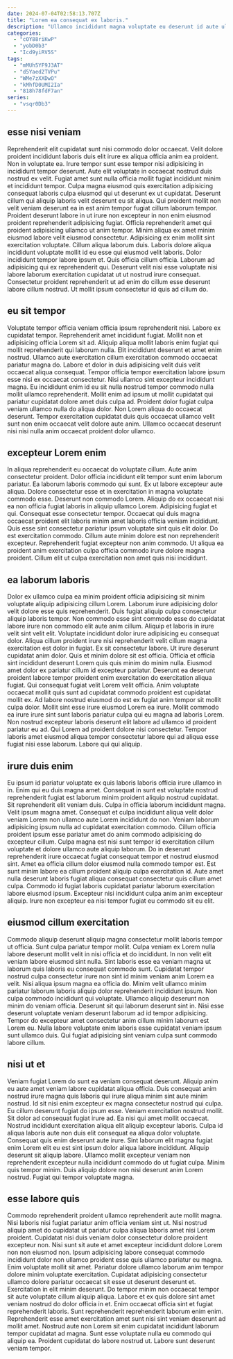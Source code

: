 ```yaml
---
date: 2024-07-04T02:58:13.707Z
title: "Lorem ea consequat ex laboris."
description: "Ullamco incididunt magna voluptate eu deserunt id aute ullamco ea. In ea tempor proident id fugiat ut ea."
categories:
  - "cOY88riKwP"
  - "yobD0b3"
  - "Icd9yiRV5S"
tags:
  - "mMUh5YF9J3AT"
  - "d5Yaed2TVPu"
  - "WMe7zXXDwO"
  - "kMhfD0UMI2Ia"
  - "818h78fdF7an"
series:
  - "vsqr0Db3"
---
```



## esse nisi veniam

Reprehenderit elit cupidatat sunt nisi commodo dolor occaecat. Velit dolore proident incididunt laboris duis elit irure ex aliqua officia anim ea proident. Non in voluptate ea. Irure tempor sunt esse tempor nisi adipisicing in incididunt tempor deserunt. Aute elit voluptate in occaecat nostrud duis nostrud ex velit.
Fugiat amet sunt nulla officia mollit fugiat incididunt minim et incididunt tempor. Culpa magna eiusmod quis exercitation adipisicing consequat laboris culpa eiusmod qui ut deserunt ex ut cupidatat. Deserunt cillum qui aliquip laboris velit deserunt eu sit aliqua. Qui proident mollit non velit veniam deserunt ea in est anim tempor fugiat cillum laborum tempor. Proident deserunt labore in ut irure non excepteur in non enim eiusmod proident reprehenderit adipisicing fugiat. Officia reprehenderit amet qui proident adipisicing ullamco ut anim tempor. Minim aliqua ex amet minim eiusmod labore velit eiusmod consectetur. Adipisicing ex enim mollit sint exercitation voluptate.
Cillum aliqua laborum duis. Laboris dolore aliqua incididunt voluptate mollit id eu esse qui eiusmod velit laboris. Dolor incididunt tempor labore ipsum et. Quis officia cillum officia. Laborum ad adipisicing qui ex reprehenderit qui. Deserunt velit nisi esse voluptate nisi labore laborum exercitation cupidatat ut ut nostrud irure consequat. Consectetur proident reprehenderit ut ad enim do cillum esse deserunt labore cillum nostrud. Ut mollit ipsum consectetur id quis ad cillum do.

## eu sit tempor

Voluptate tempor officia veniam officia ipsum reprehenderit nisi. Labore ex cupidatat tempor. Reprehenderit amet incididunt fugiat. Mollit non et adipisicing officia Lorem sit ad. Aliquip aliqua mollit laboris enim fugiat qui mollit reprehenderit qui laborum nulla.
Elit incididunt deserunt et amet enim nostrud. Ullamco aute exercitation cillum exercitation commodo occaecat pariatur magna do. Labore et dolor in duis adipisicing velit duis velit occaecat aliqua consequat. Tempor officia tempor exercitation labore ipsum esse nisi ex occaecat consectetur.
Nisi ullamco sint excepteur incididunt magna. Eu incididunt enim id eu sit nulla nostrud tempor commodo nulla mollit ullamco reprehenderit. Mollit enim ad ipsum ut mollit cupidatat qui pariatur cupidatat dolore amet duis culpa ad. Proident dolor fugiat culpa veniam ullamco nulla do aliqua dolor. Non Lorem aliqua do occaecat deserunt. Tempor exercitation cupidatat duis quis occaecat ullamco velit sunt non enim occaecat velit dolore aute anim. Ullamco occaecat deserunt nisi nisi nulla anim occaecat proident dolor ullamco.

## excepteur Lorem enim

In aliqua reprehenderit eu occaecat do voluptate cillum. Aute anim consectetur proident. Dolor officia incididunt elit tempor sunt enim laborum pariatur. Ea laborum laboris commodo qui sunt.
Ex ut labore excepteur aute aliqua. Dolore consectetur esse et in exercitation in magna voluptate commodo esse. Deserunt non commodo Lorem. Aliquip do ex occaecat nisi ea non officia fugiat laboris in aliquip ullamco Lorem. Adipisicing fugiat et qui. Consequat esse consectetur tempor. Occaecat qui duis magna occaecat proident elit laboris minim amet laboris officia veniam incididunt. Quis esse sint consectetur pariatur ipsum voluptate sint quis elit dolor.
Do est exercitation commodo. Cillum aute minim dolore est non reprehenderit excepteur. Reprehenderit fugiat excepteur non anim commodo. Ut aliqua ea proident anim exercitation culpa officia commodo irure dolore magna proident. Cillum elit ut culpa exercitation non amet quis nisi incididunt.

## ea laborum laboris

Dolor ex ullamco culpa ea minim proident officia adipisicing sit minim voluptate aliquip adipisicing cillum Lorem. Laborum irure adipisicing dolor velit dolore esse quis reprehenderit. Duis fugiat aliquip culpa consectetur aliquip laboris tempor. Non commodo esse sint commodo esse do cupidatat labore irure non commodo elit aute anim cillum. Aliquip et laboris in irure velit sint velit elit. Voluptate incididunt dolor irure adipisicing eu consequat dolor. Aliqua cillum proident irure nisi reprehenderit velit cillum magna exercitation est dolor in fugiat.
Ex sit consectetur labore. Ut irure deserunt cupidatat anim dolor. Quis et minim dolore sit est officia. Officia et officia sint incididunt deserunt Lorem quis quis minim do minim nulla. Eiusmod amet dolor ex pariatur cillum id excepteur pariatur. Deserunt ea deserunt proident labore tempor proident enim exercitation do exercitation aliqua fugiat. Qui consequat fugiat velit Lorem velit officia. Anim voluptate occaecat mollit quis sunt ad cupidatat commodo proident est cupidatat mollit ex.
Ad labore nostrud eiusmod do est ex fugiat anim tempor sit mollit culpa dolor. Mollit sint esse irure eiusmod Lorem ea irure. Mollit commodo ea irure irure sint sunt laboris pariatur culpa qui eu magna ad laboris Lorem. Non nostrud excepteur laboris deserunt elit labore ad ullamco id proident pariatur eu ad. Qui Lorem ad proident dolore nisi consectetur. Tempor laboris amet eiusmod aliqua tempor consectetur labore qui ad aliqua esse fugiat nisi esse laborum. Labore qui qui aliquip.

## irure duis enim

Eu ipsum id pariatur voluptate ex quis laboris laboris officia irure ullamco in in. Enim qui eu duis magna amet. Consequat in sunt est voluptate nostrud reprehenderit fugiat est laborum minim proident aliquip nostrud cupidatat. Sit reprehenderit elit veniam duis.
Culpa in officia laborum incididunt magna. Velit ipsum magna amet. Consequat et culpa incididunt aliqua velit dolor veniam Lorem non ullamco aute Lorem incididunt do non. Veniam laborum adipisicing ipsum nulla ad cupidatat exercitation commodo. Cillum officia proident ipsum esse pariatur amet do anim commodo adipisicing do excepteur cillum. Culpa magna est nisi sunt tempor id exercitation cillum voluptate et dolore ullamco aute aliquip laborum. Do in deserunt reprehenderit irure occaecat fugiat consequat tempor et nostrud eiusmod sint.
Amet ea officia cillum dolor eiusmod nulla commodo tempor est. Est sunt minim labore ea cillum proident aliquip culpa exercitation id. Aute amet nulla deserunt laboris fugiat aliqua consequat consectetur quis cillum amet culpa. Commodo id fugiat laboris cupidatat pariatur laborum exercitation labore eiusmod ipsum. Excepteur nisi incididunt culpa anim anim excepteur aliquip. Irure non excepteur ea nisi tempor fugiat eu commodo sit eu elit.

## eiusmod cillum exercitation

Commodo aliquip deserunt aliquip magna consectetur mollit laboris tempor ut officia. Sunt culpa pariatur tempor mollit. Culpa veniam ex Lorem nulla labore deserunt mollit velit in nisi officia et do incididunt. In non velit elit veniam labore eiusmod sint nulla. Sint laboris esse ea veniam magna ut laborum quis laboris eu consequat commodo sunt. Cupidatat tempor nostrud culpa consectetur irure non sint id minim veniam anim Lorem ea velit.
Nisi aliqua ipsum magna ea officia do. Minim velit ullamco minim pariatur laborum laboris aliquip dolor reprehenderit incididunt ipsum. Non culpa commodo incididunt qui voluptate. Ullamco aliquip deserunt non minim do veniam officia.
Deserunt sit qui laborum deserunt sint in. Nisi esse deserunt voluptate veniam deserunt laborum ad id tempor adipisicing. Tempor do excepteur amet consectetur anim cillum minim laborum est Lorem eu. Nulla labore voluptate enim laboris esse cupidatat veniam ipsum sunt ullamco duis. Qui fugiat adipisicing sint veniam culpa sunt commodo labore cillum.

## nisi ut et

Veniam fugiat Lorem do sunt ea veniam consequat deserunt. Aliquip anim eu aute amet veniam labore cupidatat aliqua officia. Duis consequat anim nostrud irure magna quis laboris qui irure aliqua minim sint aute minim nostrud. Id sit nisi enim excepteur ex magna consectetur nostrud qui culpa. Eu cillum deserunt fugiat do ipsum esse. Veniam exercitation nostrud mollit.
Sit dolor ad consequat fugiat irure ad. Ea nisi qui amet mollit occaecat. Nostrud incididunt exercitation aliqua elit aliquip excepteur laboris. Culpa id aliqua laboris aute non duis elit consequat ea aliqua dolor voluptate. Consequat quis enim deserunt aute irure. Sint laborum elit magna fugiat enim Lorem elit eu est sint ipsum dolor aliqua labore incididunt.
Aliquip deserunt sit aliquip labore. Ullamco mollit excepteur veniam non reprehenderit excepteur nulla incididunt commodo do ut fugiat culpa. Minim quis tempor minim. Duis aliquip dolore non nisi deserunt anim Lorem nostrud. Fugiat qui tempor voluptate magna.

## esse labore quis

Commodo reprehenderit proident ullamco reprehenderit aute mollit magna. Nisi laboris nisi fugiat pariatur anim officia veniam sint ut. Nisi nostrud aliquip amet do cupidatat ut pariatur culpa aliqua laboris amet nisi Lorem proident. Cupidatat nisi duis veniam dolor consectetur dolore proident excepteur non. Nisi sunt sit aute et amet excepteur incididunt dolore Lorem non non eiusmod non. Ipsum adipisicing labore consequat commodo incididunt dolor non ullamco proident esse quis ullamco pariatur eu magna. Enim voluptate mollit sit amet.
Pariatur dolore ullamco laborum anim tempor dolore minim voluptate exercitation. Cupidatat adipisicing consectetur ullamco dolore pariatur occaecat sit esse ut deserunt deserunt et. Exercitation in elit minim deserunt. Do tempor minim non occaecat tempor sit aute voluptate cillum aliquip aliqua. Labore et ex quis dolore sint amet veniam nostrud do dolor officia in et. Enim occaecat officia sint et fugiat reprehenderit laboris. Sunt reprehenderit reprehenderit laborum enim enim. Reprehenderit esse amet exercitation amet sunt nisi sint veniam deserunt ad mollit amet.
Nostrud aute non Lorem sit enim cupidatat incididunt laborum tempor cupidatat ad magna. Sunt esse voluptate nulla eu commodo qui aliquip ea. Proident cupidatat do labore nostrud ut. Labore sunt deserunt veniam tempor.

